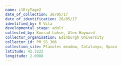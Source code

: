 ```yaml
---
name: ilEryTage2
date_of_collection: 26/05/17
date_of_identification: 26/05/17
identified_by: R Vila
developmental_stage: adult
collected_by: Konrad Lohse, Alex Hayward
collector_organisation: Edinburgh University
collector_id: PM_SS_306
collection_site: Planoles meadow, Catalunya, Spain
latitude: 42.3222
longitude: 2.0988
---
```

